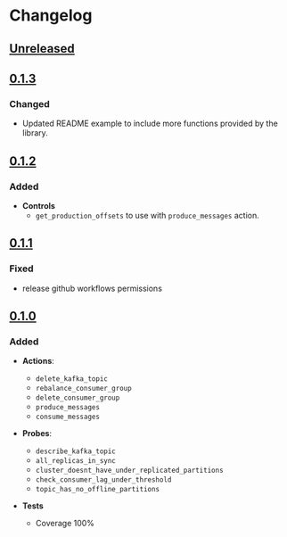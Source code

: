 # Changelog

## [Unreleased][]

[Unreleased]: https://github.com/friki-io/chaostoolkit-kafka

## [0.1.3][]

[0.1.3]: https://github.com/friki-io/chaostoolkit-kafka/tree/0.1.2

### Changed

- Updated README example to include more functions provided by the library.

## [0.1.2][]

[0.1.2]: https://github.com/friki-io/chaostoolkit-kafka/tree/0.1.2

### Added 

- **Controls**
  - `get_production_offsets` to use with `produce_messages` action.

[0.1.1]: https://github.com/friki-io/chaostoolkit-kafka/tree/0.1.1

## [0.1.1][]

### Fixed

- release github workflows permissions

## [0.1.0][]

[0.1.0]: https://github.com/friki-io/chaostoolkit-kafka/tree/0.1.0

### Added 

- **Actions**:
  - `delete_kafka_topic`
  - `rebalance_consumer_group`
  - `delete_consumer_group`
  - `produce_messages`
  - `consume_messages`

- **Probes**:
  - `describe_kafka_topic`
  - `all_replicas_in_sync`
  - `cluster_doesnt_have_under_replicated_partitions`
  - `check_consumer_lag_under_threshold`
  - `topic_has_no_offline_partitions`

- **Tests**
  - Coverage 100%
